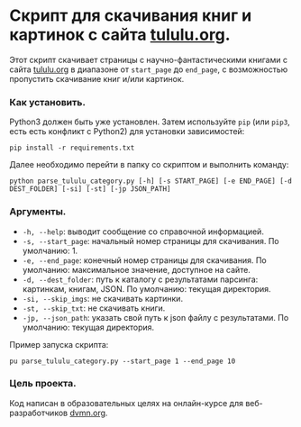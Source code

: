 # Скрипт для скачивания книг и картинок с сайта [tululu.org](https://tululu.org).

Этот скрипт скачивает страницы с научно-фантастическими книгами с сайта [tululu.org](https://tululu.org) в диапазоне от `start_page` до `end_page`, с возможностью пропустить скачивание книг и/или картинок.


### Как установить.

Python3 должен быть уже установлен. 
Затем используйте `pip` (или `pip3`, есть есть конфликт с Python2) для установки зависимостей:
```
pip install -r requirements.txt
```
Далее необходимо перейти в папку со скриптом и выполнить команду:
```
python parse_tululu_category.py [-h] [-s START_PAGE] [-e END_PAGE] [-d DEST_FOLDER] [-si] [-st] [-jp JSON_PATH]
```

### Аргументы.

- `-h, --help`: выводит сообщение со справочной информацией.
- `-s, --start_page`: начальный номер страницы для скачивания. По умолчанию: 1.
- `-e, --end_page`: конечный номер страницы для скачивания. По умолчанию: максимальное значение, доступное на сайте.
- `-d, --dest_folder`: путь к каталогу с результатами парсинга: картинкам, книгам, JSON. По умолчанию: текущая директория.
- `-si, --skip_imgs`: не скачивать картинки.
- `-st, --skip_txt`: не скачивать книги.
- `-jp, --json_path`: указать свой путь к json файлу с результатами. По умолчанию: текущая директория.

Пример запуска скрипта:
```
pu parse_tululu_category.py --start_page 1 --end_page 10
```

### Цель проекта.

Код написан в образовательных целях на онлайн-курсе для веб-разработчиков [dvmn.org](https://dvmn.org/).